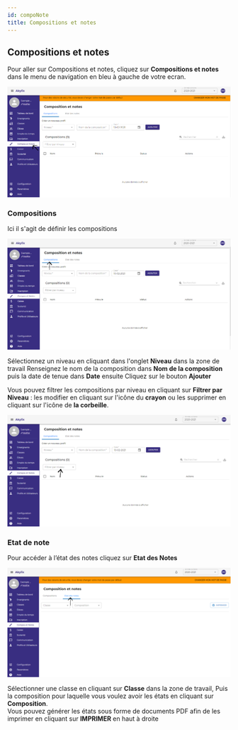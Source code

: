 ```yaml
---
id: compoNote
title: Compositions et notes
---
```


## Compositions et notes

Pour aller sur Compositions et notes, cliquez sur **Compositions et notes** dans le menu de navigation en bleu à gauche de votre ecran.

![img](../static/img/ComposNote/ComposNote.PNG)

### Compositions

Ici il s'agit de définir les compositions<br />

![img](../static/img/ComposNote/Compos1.PNG)

Sélectionnez un niveau en cliquant dans l'onglet **Niveau** dans la zone de travail
Renseignez le nom de la composition dans **Nom de la composition** puis la date de tenue dans **Date** ensuite
Cliquez sur le bouton **Ajouter**

Vous pouvez filtrer les compositions par niveau en cliquant sur **Filtrer par Niveau** : les modifier en cliquant sur l'icône du **crayon** ou les supprimer en cliquant sur l'icône de **la corbeille**.

![img](../static/img/ComposNote/ComposNote2.PNG)

### Etat de note

Pour accéder à l’état des notes cliquez sur **Etat des Notes**

![img](../static/img/ComposNote/Notes.PNG)

Sélectionner une classe en cliquant sur **Classe** dans la zone de travail,
Puis la composition pour laquelle vous voulez avoir les états en cliquant sur **Composition**. <br /> 
Vous pouvez générer les états sous forme de documents PDF afin de les imprimer en cliquant sur **IMPRIMER** en haut à droite
